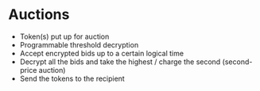 # Auctions

- Token(s) put up for auction
- Programmable threshold decryption
- Accept encrypted bids up to a certain logical time
- Decrypt all the bids and take the highest / charge the second (second-price auction)
- Send the tokens to the recipient